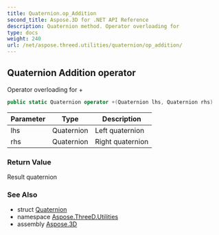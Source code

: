 ```yaml
---
title: Quaternion.op_Addition
second_title: Aspose.3D for .NET API Reference
description: Quaternion method. Operator overloading for 
type: docs
weight: 240
url: /net/aspose.threed.utilities/quaternion/op_addition/
---
```

## Quaternion Addition operator

Operator overloading for +

```csharp
public static Quaternion operator +(Quaternion lhs, Quaternion rhs)
```

| Parameter | Type | Description |
| --- | --- | --- |
| lhs | Quaternion | Left quaternion |
| rhs | Quaternion | Right quaternion |

### Return Value

Result quaternion

### See Also

* struct [Quaternion](../)
* namespace [Aspose.ThreeD.Utilities](../../quaternion/)
* assembly [Aspose.3D](../../../)


